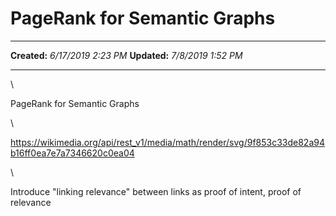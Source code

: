 PageRank for Semantic Graphs
============================

  -------------- ---------------------
  **Created:**   *6/17/2019 2:23 PM*
  **Updated:**   *7/8/2019 1:52 PM*
  -------------- ---------------------

\

PageRank for Semantic Graphs

\

<https://wikimedia.org/api/rest_v1/media/math/render/svg/9f853c33de82a94b16ff0ea7e7a7346620c0ea04>

\

Introduce "linking relevance" between links as proof of intent, proof of
relevance

 
